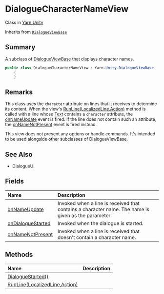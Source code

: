 # DialogueCharacterNameView

Class in [Yarn.Unity](/api/csharp/yarn.unity.md)

Inherits from [`DialogueViewBase`](/api/csharp/yarn.unity.dialogueviewbase.md)

## Summary


A subclass of  <a href="yarn.unity.dialogueviewbase.md">DialogueViewBase</a>  that displays
character names.


```csharp
public class DialogueCharacterNameView : Yarn.Unity.DialogueViewBase
    {
    }
```

## Remarks


This class uses the `character` attribute on lines that it receives
to determine its content. When the view's  <a href="yarn.unity.dialoguecharacternameview.runline.md">RunLine(LocalizedLine,Action)</a> 
method is called with a line whose  <a href="yarn.unity.localizedline.text.md">Text</a> 
contains a `character` attribute, the  <a href="yarn.unity.dialoguecharacternameview.onnameupdate.md">onNameUpdate</a> 
event is fired. If the line does not contain such an attribute, the
<a href="yarn.unity.dialoguecharacternameview.onnamenotpresent.md">onNameNotPresent</a>  event is fired instead.

This view does not present any options or handle commands. It's
intended to be used alongside other subclasses of DialogueViewBase.


## See Also

* DialogueUI

## Fields

|Name|Description|
|:---|:---|
|[onNameUpdate](/api/csharp/yarn.unity.dialoguecharacternameview.onnameupdate.md)|Invoked when a line is received that contains a character name. The name is given as the parameter.|
|[onDialogueStarted](/api/csharp/yarn.unity.dialoguecharacternameview.ondialoguestarted.md)|Invoked when the dialogue is started.|
|[onNameNotPresent](/api/csharp/yarn.unity.dialoguecharacternameview.onnamenotpresent.md)|Invoked when a line is received that doesn't contain a character name.|

## Methods

|Name|Description|
|:---|:---|
|[DialogueStarted()](/api/csharp/yarn.unity.dialoguecharacternameview.dialoguestarted.md)||
|[RunLine(LocalizedLine,Action)](/api/csharp/yarn.unity.dialoguecharacternameview.runline.md)||

